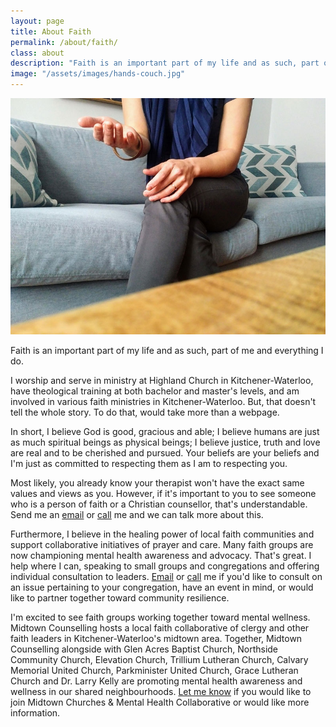 ```yaml
---
layout: page
title: About Faith
permalink: /about/faith/
class: about
description: "Faith is an important part of my life and as such, part of me and everything I do."
image: "/assets/images/hands-couch.jpg"
---
```


<img src="/assets/images/hands-couch.jpg" alt="" class="image-float float-right">

Faith is an important part of my life and as such, part of me and everything I do. 

I worship and serve in ministry at Highland Church in Kitchener-Waterloo, have theological training at both bachelor and master's levels, and am involved in various faith ministries in Kitchener-Waterloo. But, that doesn't tell the whole story. To do that, would take more than a webpage. 

In short, I believe God is good, gracious and able; I believe humans are just as much spiritual beings as physical beings; I believe justice, truth and love are real and to be cherished and pursued. Your beliefs are your beliefs and I'm just as committed to respecting them as I am to respecting you.

Most likely, you already know your therapist won't have the exact same values and views as you. However, if it's important to you to see someone who is a person of faith or a Christian counsellor, that's understandable. Send me an [email](mailto:shelly@midtowncounselling.ca) or [call](tel:2263133335) me and we can talk more about this. 

Furthermore, I believe in the healing power of local faith communities and support collaborative initiatives of prayer and care. Many faith groups are now championing mental health awareness and advocacy. That's great. I help where I can, speaking to small groups and congregations and offering individual consultation to leaders. [Email](mailto:shelly@midtowncounselling.ca) or [call](tel:2263133335) me if you'd like to consult on an issue pertaining to your congregation, have an event in mind, or would like to partner together toward community resilience.

I'm excited to see faith groups working together toward mental wellness. Midtown Counselling hosts a local faith collaborative of clergy and other faith leaders in Kitchener-Waterloo's midtown area. Together, Midtown Counselling alongside with Glen Acres Baptist Church, Northside Community Church, Elevation Church, Trillium Lutheran Church, Calvary Memorial United Church, Parkminister United Church, Grace Lutheran Church and Dr. Larry Kelly are promoting mental health awareness and wellness in our shared neighbourhoods. [Let me know](mailto:shelly@midtowncounselling.ca) if you would like to join Midtown Churches & Mental Health Collaborative or would like more information.